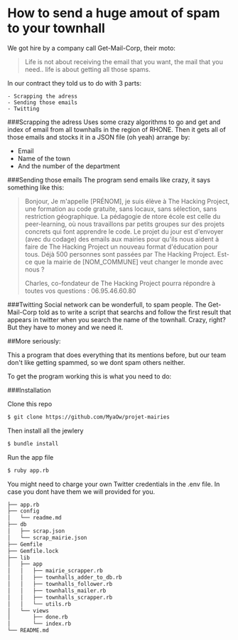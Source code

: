 How to send a huge amout of spam to your townhall 
=================================================

We got hire by a company call Get-Mail-Corp, their moto:
>Life is not about receiving the email that you want, the mail that you need..
>life is about getting all those spams.

In our contract they told us to do  with 3 parts:

	- Scrapping the adress
	- Sending those emails
	- Twitting

###Scrapping the adress
Uses some crazy algorithms to go and get and index of email from all townhalls in the region of RHONE. Then it gets all of those emails and stocks it in a JSON file (oh yeah) arrange by:

- Email
- Name of the town
- And the number of the department


###Sending those emails
The program send emails like crazy, it says something like this:
>Bonjour,
>Je m'appelle [PRÉNOM], je suis élève à The Hacking Project, une formation au code gratuite, sans locaux, sans sélection, sans restriction géographique.
>La pédagogie de ntore école est celle du peer-learning, où nous travaillons par petits groupes sur des projets concrets qui font apprendre le code.
>Le projet du jour est d'envoyer (avec du codage) des emails aux mairies pour qu'ils nous aident à faire de The Hacking Project un nouveau format d'éducation pour tous.
>Déjà 500 personnes sont passées par The Hacking Project. Est-ce que la mairie de [NOM_COMMUNE] veut changer le monde avec nous ?
>
>Charles, co-fondateur de The Hacking Project pourra répondre à toutes vos questions : 06.95.46.60.80

###Twitting
Social network can be wonderfull, to spam people. The Get-Mail-Corp told as to write a script that searchs and follow the first result that appears in twitter when you search the name of the townhall. Crazy, right? But they have to money and we need it.

##More seriously:

This a program that does everything that its mentions before, but our team don't like getting spammed, so we dont spam others neither.

To get the program working this is what you need to do:

###Installation

Clone this repo
```sh
$ git clone https://github.com/MyaOw/projet-mairies
```

Then install all the jewlery
```sh
$ bundle install
```

Run the app file
```sh
$ ruby app.rb
```

You might need to charge your own Twitter credentials in the .env file. In case you dont have them we will provided for you.

```sh
├── app.rb
├── config
│   └── readme.md
├── db
│   ├── scrap.json
│   └── scrap_mairie.json
├── Gemfile
├── Gemfile.lock
├── lib
│   ├── app
│   │   ├── mairie_scrapper.rb
│   │   ├── townhalls_adder_to_db.rb
│   │   ├── townhalls_follower.rb
│   │   ├── townhalls_mailer.rb
│   │   ├── townhalls_scrapper.rb
│   │   └── utils.rb
│   └── views
│       ├── done.rb
│       └── index.rb
└── README.md
```










